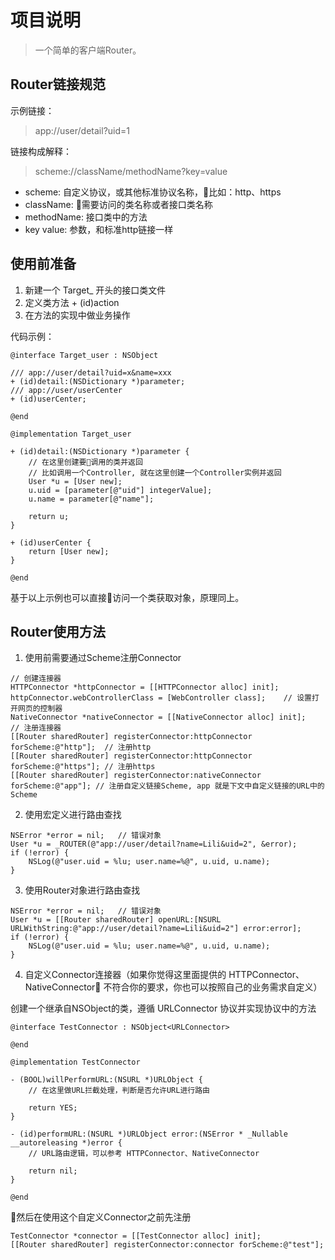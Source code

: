 项目说明
======
> 一个简单的客户端Router。

Router链接规范
------
示例链接：
> app://user/detail?uid=1

链接构成解释：
> scheme://className/methodName?key=value
- scheme: 自定义协议，或其他标准协议名称，比如：http、https
- className: 需要访问的类名称或者接口类名称
- methodName: 接口类中的方法
- key value: 参数，和标准http链接一样

使用前准备
------
1. 新建一个 Target_ 开头的接口类文件
2. 定义类方法 + (id)action
3. 在方法的实现中做业务操作

代码示例：
```objc
@interface Target_user : NSObject

/// app://user/detail?uid=x&name=xxx
+ (id)detail:(NSDictionary *)parameter;
/// app://user/userCenter
+ (id)userCenter;

@end

@implementation Target_user

+ (id)detail:(NSDictionary *)parameter {
    // 在这里创建要调用的类并返回
    // 比如调用一个Controller, 就在这里创建一个Controller实例并返回
    User *u = [User new];
    u.uid = [parameter[@"uid"] integerValue];
    u.name = parameter[@"name"];
    
    return u;
}

+ (id)userCenter {
    return [User new];
}

@end
```
基于以上示例也可以直接访问一个类获取对象，原理同上。

Router使用方法
------
1. 使用前需要通过Scheme注册Connector
```objc
// 创建连接器
HTTPConnector *httpConnector = [[HTTPConnector alloc] init];
httpConnector.webControllerClass = [WebController class];    // 设置打开网页的控制器
NativeConnector *nativeConnector = [[NativeConnector alloc] init];
// 注册连接器
[[Router sharedRouter] registerConnector:httpConnector forScheme:@"http"];  // 注册http
[[Router sharedRouter] registerConnector:httpConnector forScheme:@"https"]; // 注册https
[[Router sharedRouter] registerConnector:nativeConnector forScheme:@"app"]; // 注册自定义链接Scheme, app 就是下文中自定义链接的URL中的Scheme
```
2. 使用宏定义进行路由查找
```objc
NSError *error = nil;   // 错误对象
User *u = _ROUTER(@"app://user/detail?name=Lili&uid=2", &error);
if (!error) {
    NSLog(@"user.uid = %lu; user.name=%@", u.uid, u.name);
}
```
3. 使用Router对象进行路由查找
```objc
NSError *error = nil;   // 错误对象
User *u = [[Router sharedRouter] openURL:[NSURL URLWithString:@"app://user/detail?name=Lili&uid=2"] error:error];
if (!error) {
    NSLog(@"user.uid = %lu; user.name=%@", u.uid, u.name);
}
```
4. 自定义Connector连接器（如果你觉得这里面提供的 HTTPConnector、NativeConnector 不符合你的要求，你也可以按照自己的业务需求自定义）

创建一个继承自NSObject的类，遵循 URLConnector 协议并实现协议中的方法
```objc
@interface TestConnector : NSObject<URLConnector>

@end
```
```objc
@implementation TestConnector

- (BOOL)willPerformURL:(NSURL *)URLObject {
    // 在这里做URL拦截处理，判断是否允许URL进行路由
    
    return YES;
}

- (id)performURL:(NSURL *)URLObject error:(NSError * _Nullable __autoreleasing *)error {
    // URL路由逻辑，可以参考 HTTPConnector、NativeConnector
    
    return nil;
}

@end
```
然后在使用这个自定义Connector之前先注册
```objc
TestConnector *connector = [[TestConnector alloc] init];
[[Router sharedRouter] registerConnector:connector forScheme:@"test"];
```